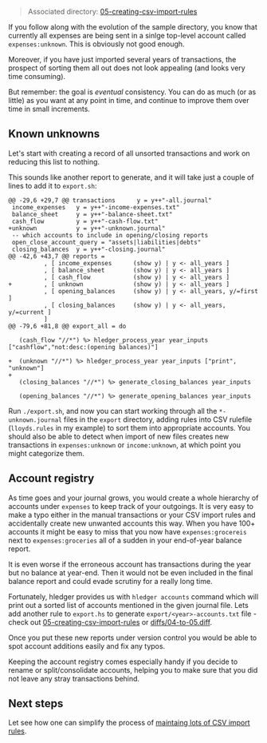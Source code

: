 > Associated directory:
> [05-creating-csv-import-rules](../tree/master/05-creating-csv-import-rules)

If you follow along with the evolution of the sample directory, you
know that currently all expenses are being sent in a sinlge top-level
account called `expenses:unknown`. This is obviously not good enough. 

Moreover, if you have just imported several years of transactions, the
prospect of sorting them all out does not look appealing (and looks
very time consuming).

But remember: the goal is *eventual* consistency. You can do as much
(or as little) as you want at any point in time, and continue to
improve them over time in small increments.

## Known unknowns

Let's start with creating a record of all unsorted transactions and
work on reducing this list to nothing.

This sounds like another report to generate, and it will take just a
couple of lines to add it to `export.sh`:
```
@@ -29,6 +29,7 @@ transactions      y = y++"-all.journal"
 income_expenses   y = y++"-income-expenses.txt"
 balance_sheet     y = y++"-balance-sheet.txt"
 cash_flow         y = y++"-cash-flow.txt"
+unknown           y = y++"-unknown.journal"
 -- which accounts to include in opening/closing reports
 open_close_account_query = "assets|liabilities|debts"
 closing_balances  y = y++"-closing.journal"
@@ -42,6 +43,7 @@ reports =
          , [ income_expenses      (show y) | y <- all_years ]
          , [ balance_sheet        (show y) | y <- all_years ]
          , [ cash_flow            (show y) | y <- all_years ]
+         , [ unknown              (show y) | y <- all_years ]
          , [ opening_balances     (show y) | y <- all_years, y/=first ]
          , [ closing_balances     (show y) | y <- all_years, y/=current ]
          ]
@@ -79,6 +81,8 @@ export_all = do
 
   (cash_flow "//*") %> hledger_process_year year_inputs ["cashflow","not:desc:(opening balances)"]
 
+  (unknown "//*") %> hledger_process_year year_inputs ["print", "unknown"]
+
   (closing_balances "//*") %> generate_closing_balances year_inputs
 
   (opening_balances "//*") %> generate_opening_balances year_inputs

```

Run `./export.sh`, and now you can start working through all the
`*-unknown.journal` files in the `export` directory, adding rules into
CSV rulefile (`lloyds.rules` in my example) to sort them into
appropriate accounts. You should also be able to detect when import of
new files creates new transactions in `expenses:unknown` or
`income:unknown`, at which point you might categorize them.

## Account registry

As time goes and your journal grows, you would create a whole
hierarchy of accounts under `expenses` to keep track of your
outgoings. It is very easy to make a typo either in the manual
transactions or your CSV import rules and accidentally create new
unwanted accounts this way. When you have 100+ accounts it might be
easy to miss that you now have `expenses:grocereis` next to
`expenses:groceries` all of a sudden in your end-of-year balance
report. 

It is even worse if the erroneous account has transactions during the
year but no balance at year-end. Then it would not be even included in
the final balance report and could evade scrutiny for a really long
time.

Fortunately, hledger provides us with `hledger accounts` command which
will print out a sorted list of accounts mentioned in the given
journal file. Lets add another rule to `export.hs` to
generate `export/<year>-accounts.txt` file - check out
[05-creating-csv-import-rules](../tree/master/05-creating-csv-import-rules)
or [diffs/04-to-05.diff](../tree/master/diffs/04-to-05.diff).

Once you put these new reports under version control you would be able to
spot account additions easily and fix any typos. 

Keeping the account registry comes especially handy if you decide to
rename or split/consolidate accounts, helping you to make sure that
you did not leave any stray transactions behind.

## Next steps

Let see how one can simplify the process of [maintaing lots of CSV import rules](Maintaining-CSV-rules).
